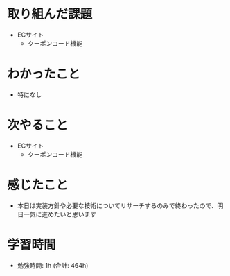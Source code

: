 # 取り組んだ課題 
+ ECサイト
  + クーポンコード機能
# わかったこと 
+ 特になし
# 次やること
+ ECサイト
  + クーポンコード機能 
# 感じたこと
+ 本日は実装方針や必要な技術についてリサーチするのみで終わったので、明日一気に進めたいと思います
# 学習時間  
+ 勉強時間: 1h (合計: 464h)






